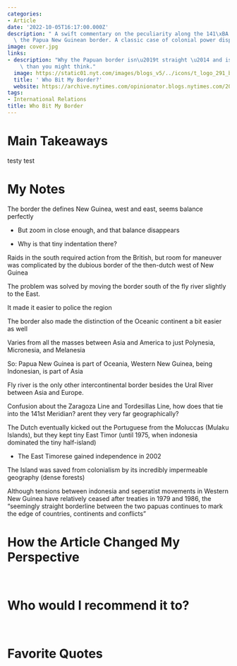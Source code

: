 ```yaml
---
categories:
- Article
date: '2022-10-05T16:17:00.000Z'
description: " A swift commentary on the peculiarity along the 141\xBA Meridian along\
  \ the Papua New Guinean border. A classic case of colonial power disputes."
image: cover.jpg
links:
- description: "Why the Papuan border isn\u2019t straight \u2014 and is more significant\
    \ than you might think."
  image: https://static01.nyt.com/images/blogs_v5/../icons/t_logo_291_black.png
  title: ' Who Bit My Border?'
  website: https://archive.nytimes.com/opinionator.blogs.nytimes.com/2012/03/13/who-bit-my-border/
tags:
- International Relations
title: Who Bit My Border
---
```

# Main Takeaways

testy test

# My Notes

The border the defines New Guinea, west and east, seems balance perfectly

- But zoom in close enough, and that balance disappears

- Why is that tiny indentation there?

Raids in the south required action from the British, but room for maneuver was complicated by the dubious border of the then-dutch west of New Guinea

The problem was solved by moving the border south of the fly river slightly to the East.

It made it easier to police the region

The border also made the distinction of the Oceanic continent a bit easier as well

Varies from all the masses between Asia and America to just Polynesia, Micronesia, and Melanesia

So: Papua New Guinea is part of Oceania, Western New Guinea, being Indonesian, is part of Asia

Fly river is the only other intercontinental border besides the Ural River between Asia and Europe.

Confusion about the Zaragoza Line and Tordesillas Line, how does that tie into the 141st Meridian? arent they very far geographically?

The Dutch eventually kicked out the Portuguese from the Moluccas (Mulaku Islands), but they kept tiny East Timor (until 1975, when indonesia dominated the tiny half-island)

- The East Timorese gained independence in 2002

The Island was saved from colonialism by its incredibly impermeable geography (dense forests)

Although tensions between indonesia and seperatist movements in Western New Guinea have relatively ceased after treaties in 1979 and 1986, the “seemingly straight borderline between the two papuas continues to mark the edge of countries, continents and conflicts”

# How the Article Changed My Perspective 

<br/>

# Who would I recommend it to?

<br/>

# Favorite Quotes

